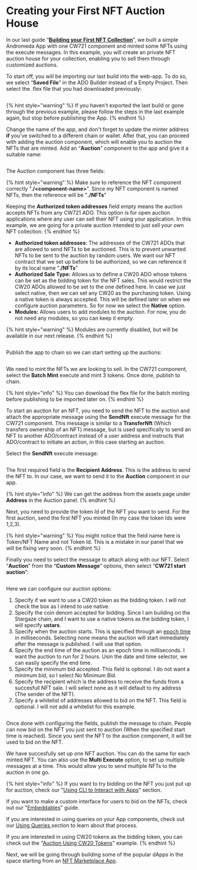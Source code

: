 # Creating your First NFT Auction House

In our last guide “[**Building your First NFT Collection**](building-your-first-app.md)”, we built a simple Andromeda App with one CW721 component and minted some NFTs using the execute messages. In this example, you will create an private NFT auction house for your collection, enabling you to sell them through customized auctions.

To start off, you will be importing our last build into the web-app. To do so, we select “**Saved File**” in the ADO Builder instead of a Empty Project. Then select the .flex file that you had downloaded previously:

<figure><img src="../../.gitbook/assets/Screen Shot 2024-03-15 at 3.37.23 PM.png" alt=""><figcaption></figcaption></figure>

{% hint style="warning" %}
If you haven't exported the last build or gone through the previous example, please follow the steps in the last example again, but stop before publishing the App.
{% endhint %}

Change the name of the app, and don't forget to update the minter address **if** you've switched to a different chain or wallet. After that, you can proceed with adding the auction component, which will enable you to auction the NFTs that are minted. Add an “**Auction**” component to the app and give it a suitable name:

<figure><img src="../../.gitbook/assets/Screen Shot 2024-04-18 at 6.14.27 PM.png" alt=""><figcaption></figcaption></figure>

The Auction component has three fields:

{% hint style="warning" %}
Make sure to reference the NFT component correctly ".**/\<component-name>**". Since my NFT component is named NFTs, then the reference will be "**./NFTs**"

Keeping the **Authorized token addresses** field empty means the auction accepts NFTs from any CW721 ADO. This option is for open auction applications where any user can sell their NFT using your application. In this example, we are going for a private auction intended to just sell your own NFT collection.
{% endhint %}

* **Authorized token addresses**: The addresses of the CW721 ADOs that are allowed to send NFTs to be auctioned. This is to prevent unwanted NFTs to be sent to the auction by random users. We want our NFT contract that we set up before to be authorized, so we can reference it by its local name ".**/NFTs**"
* **Authorized Sale Type:** Allows us to define a CW20 ADO  whose tokens can be set as the bidding token for the NFT sales. This would restrict the CW20 ADOs allowed to be set to the one defined here. In case we just select native, then we can set any CW20 as the purchasing token. Using a native token is always accepted. This will be defined later on when we configure auction parameters. So for now we select the **Native** option.
* **Modules:** Allows users to add modules to the auction. For now, you do not need any modules, so you can keep it empty.

{% hint style="warning" %}
Modules are currently disabled, but will be available in our next release.
{% endhint %}

<figure><img src="../../.gitbook/assets/Screen Shot 2024-04-18 at 6.36.13 PM.png" alt=""><figcaption></figcaption></figure>

Publish the app to chain so we can start setting up the auctions:

<figure><img src="../../.gitbook/assets/Screen Shot 2024-03-15 at 3.44.51 PM.png" alt=""><figcaption></figcaption></figure>

We need to mint the NFTs we are looking to sell. In the CW721 component, select the **Batch Mint** execute and mint 3 tokens. Once done, publish to chain.

{% hint style="info" %}
You can download the flex file for the batch minting before publishing to be imported later on.
{% endhint %}

To start an auction for an NFT, you need to send the NFT to the auction and attach the appropriate message using the **SendNft** execute message for the CW721 component. This message is similar to a **TransferNft** (Which transfers ownership of an NFT)  message, but is used specifically to send an NFT to another ADO/contract instead of a user address and instructs that ADO/contract to initiate an action, in this case starting an auction.

Select the **SendNft** execute message:

<figure><img src="../../.gitbook/assets/Screen Shot 2024-03-16 at 4.30.52 PM.png" alt=""><figcaption></figcaption></figure>

The first required field is the **Recipient Address**. This is the address to send the NFT to. In our case, we want to send it to the **Auction** component in our app.

{% hint style="info" %}
We can get the address from the assets page under **Address** in the Auction panel.
{% endhint %}

Next, you need to provide the token Id of the NFT you want to send. For the first auction, send the first NFT you minted (In my case the token Ids were 1,2,3).

{% hint style="warning" %}
&#x20;You might notice that the field name here is Token/NFT Name and not Token Id. This is a mistake in our panel that we will be fixing very soon.
{% endhint %}

Finally you need to select the message to attach along with our NFT. Select “**Auction**” from the “**Custom Message**” options, then select “**CW721 start auction**”:

<figure><img src="../../.gitbook/assets/Screen Shot 2024-04-18 at 6.46.06 PM.png" alt=""><figcaption></figcaption></figure>

Here we can configure our auction options:

1. Specify if we want to use a CW20 token as the bidding token. I will not check the box as I intend to use native.
2. Specify the coin denom accepted for bidding. Since I am building on the Stargaze chain, and I want to use a native tokens as the bidding token, I will specify **ustars**.
3. Specify when the auction starts. This is specified through an [epoch time](https://www.google.com/url?q=https://www.epochconverter.com\&sa=D\&source=editors\&ust=1684253771700484\&usg=AOvVaw1ibK4NOXubSN0uNcYHSI6F) in milliseconds. Selecting none means the auction will start immediately after the message is published. I will use that option.
4. Specify the end time of the auction as an epoch time in milliseconds. I want the auction to run for 2 hours. Usin the date and time selector, we can easily specify the end time.
5. Specify the minimum bid accepted. This field is optional. I do not want a minimum bid, so I select No Minimum Bid.
6. Specify the recipient which is the address to receive the funds from a succesfull NFT sale. I will select none as it will default to my address (The sender of the NFT).
7. Specify a whitelist of addresses allowed to bid on the NFT. This field is optional. I will not add a whitelist for this example.

<figure><img src="../../.gitbook/assets/Screen Shot 2024-04-18 at 6.56.04 PM.png" alt=""><figcaption></figcaption></figure>

Once done with configuring the fields, publish the message to chain. People can now bid on the NFT you just sent to auction (When the specified start time is reached). Since you sent the NFT to the auction component, it will be used to bid on the NFT.&#x20;

We have succesfully set up one NFT auction. You can do the same for each minted NFT. You can also use the **Multi Execute** option, to set up multiple messages at a time. This would allow you to send multiple NFTs to the auction in one go.

{% hint style="info" %}
If you want to try bidding on the NFT you just put up for auction, check our "[Using CLI to Interact with Apps](../using-cli-to-interact-with-apps.md)" section.

If you want to make a custom interface for users to bid on the NFTs, check out our "[Embeddables](../embeddables/)" guide.

If you are interested in using queries on your App components, check out our [Using Queries ](../../learning-the-basics/using-queries.md)section to learn about that process.

&#x20;If you are interested in using CW20 tokens as the bidding token, you can check out the "[Auction Using CW20 Tokens](auction-using-cw20-tokens.md)" example.
{% endhint %}

Next, we will be going through building some of the popular dApps in the space starting from an [NFT Marketplace App](nft-marketplace-app.md).
